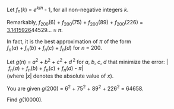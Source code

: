 <p>Let <var>f</var><sub><var>n</var></sub>(<var>k</var>) = <var>e</var><sup><var>k</var>/<var>n</var></sup> - 1, for all non-negative integers <var>k</var>.</p>
<p>Remarkably, <var>f</var><sub>200</sub>(6) + <var>f</var><sub>200</sub>(75) + <var>f</var><sub>200</sub>(89) + <var>f</var><sub>200</sub>(226) = <u>3.1415926</u>44529… ≈ <var>π</var>.</p>
<p>In fact, it is the best approximation of <var>π</var> of the form <var>f</var><sub><var>n</var></sub>(<var>a</var>) + <var>f</var><sub><var>n</var></sub>(<var>b</var>) + <var>f</var><sub><var>n</var></sub>(<var>c</var>) + <var>f</var><sub><var>n</var></sub>(<var>d</var>) for <var>n</var> = 200.</p>
<p>Let <var>g</var>(<var>n</var>) = <var>a</var><sup>2</sup> + <var>b</var><sup>2</sup> + <var>c</var><sup>2</sup> + <var>d</var><sup> 2</sup> for <var>a</var>, <var>b</var>, <var>c</var>, <var>d</var> that minimize the error: | <var>f</var><sub><var>n</var></sub>(<var>a</var>) + <var>f</var><sub><var>n</var></sub>(<var>b</var>) + <var>f</var><sub><var>n</var></sub>(<var>c</var>) + <var>f</var><sub><var>n</var></sub>(<var>d</var>) - <var>π</var>|<br />
(where |<var>x</var>| denotes the absolute value of <var>x</var>).</p>
<p>You are given <var>g</var>(200) = 6<sup>2</sup> + 75<sup>2</sup> + 89<sup>2</sup> + 226<sup>2</sup> = 64658.</p>
<p>Find <var>g</var>(10000).<sup></sup></p>

